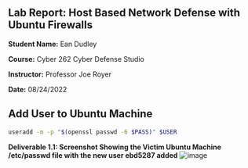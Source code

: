 ## Lab Report: Host Based Network Defense with Ubuntu Firewalls ## 
**Student Name:** Ean Dudley 

**Course:** Cyber 262 Cyber Defense Studio

**Instructor:** Professor Joe Royer

**Date:** 08/24/2022 

## Add User to Ubuntu Machine ##
```bash
useradd -m -p "$(openssl passwd -6 $PASS)" $USER
```

**Deliverable 1.1: Screenshot Showing the Victim Ubuntu Machine /etc/passwd file with the new user ebd5287 added**
![image](https://github.com/Ean-Dudley-Portfolio/Cybersecurity-Portfolio/assets/57103612/c42ce8e3-f42a-40b4-81d9-b5df02554efe)


